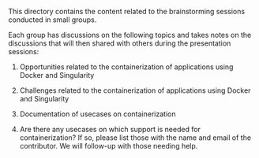 This directory contains the content related to the brainstorming sessions conducted in small groups.

Each group has discussions on the following topics and takes notes on the discussions that will then shared with others during the presentation sessions:

1. Opportunities related to the containerization of applications using Docker and Singularity
   
2. Challenges related to the containerization of applications using Docker and Singularity
   
3. Documentation of usecases on containerization

4. Are there any usecases on which support is needed for containerization? If so, please list those with the name and email of the contributor. We will follow-up with those needing help.
